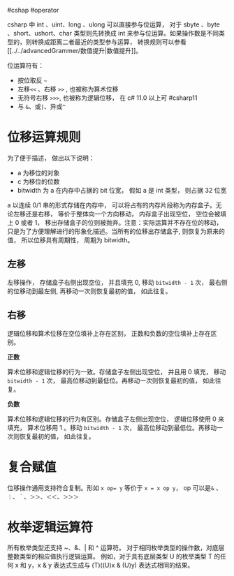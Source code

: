 #cshap #operator 

csharp 中 int 、uint、long 、ulong 可以直接参与位运算， 对于 sbyte 、byte 、short、ushort、char 类型则先转换成 int 来参与位运算。如果操作数是不同类型的，则转换成距离二者最近的类型参与运算， 转换规则可以参看 [[../../advancedGrammer/数值提升|数值提升]]。

位运算符有：

- 按位取反 `~`
- 左移`<<` 、右移 `>>`  , 也被称为算术位移
- 无符号右移 `>>>`, 也被称为逻辑位移， 在 c# 11.0 以上可  #csharp11
- 与 `&`、或`|`、异或`^`

# 位移运算规则

为了便于描述， 做出以下说明：
- a 为移位的对象
- c 为移位的位数
- bitwidth 为 a 在内存中占据的 bit 位宽， 假如 a 是 int 类型， 则占据 32 位宽

a 以连续 0/1 串的形式存储在内存中， 可以将占有的内存片段称为内存盒子。无论左移还是右移， 等价于整体向一个方向移动，  内存盒子出现空位， 空位会被填上 0 或者 1， 移出存储盒子的位则被抛弃。注意：实际运算并不存在位的移动， 只是为了方便理解进行的形象化描述。当所有的位移出存储盒子, 则恢复为原来的值， 所以位移具有周期性， 周期为 bitwidth。

## 左移

左移操作， 存储盒子右侧出现空位， 并且填充 0, 移动 `bitwidth - 1` 次， 最右侧的位移动到最左侧, 再移动一次则恢复最初的值， 如此往复。

## 右移

逻辑位移和算术位移在空位填补上存在区别， 正数和负数的空位填补上存在区别。

**正数** 

算术位移和逻辑位移的行为一致。存储盒子左侧出现空位， 并且用 0 填充， 移动 `bitwidth - 1` 次，  最高位移动到最低位。再移动一次则恢复最初的值， 如此往复。

**负数**

算术位移和逻辑位移的行为有区别。存储盒子左侧出现空位，  逻辑位移使用 0 来填充， 算术位移用 1 。移动 `bitwidth - 1` 次， 最高位移动到最低位。再移动一次则恢复最初的值， 如此往复。

# 复合赋值

位移操作通用支持符合复制。形如 `x op= y` 等价于 `x = x op y`， op 可以是`&` 、`｜`、`＾`、`＞＞`、`＜＜`、`＞＞＞`

# 枚举逻辑运算符

所有枚举类型还支持 ~、&、| 和 ^ 运算符。 对于相同枚举类型的操作数，对底层整数类型的相应值执行逻辑运算。 例如，对于具有底层类型 U 的枚举类型 T 的任何 x 和 y，x & y 表达式生成与 (T)((U)x & (U)y) 表达式相同的结果。




